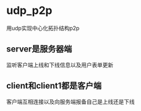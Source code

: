 # udp_p2p
用udp实现中心化拓扑结构p2p
## server是服务器端
监听客户端上线和下线信息以及用户表单更新
## client和client1都是客户端
客户端互相连接以及向服务端报备自己是上线还是下线
